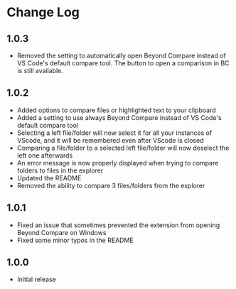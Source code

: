 # Change Log

## 1.0.3

- Removed the setting to automatically open Beyond Compare instead of VS Code's default compare tool. The button to open a comparison in BC is still available.

## 1.0.2

- Added options to compare files or highlighted text to your clipboard
- Added a setting to use always Beyond Compare instead of VS Code's default compare tool
- Selecting a left file/folder will now select it for all your instances of VScode, and it will be remembered even after VScode is closed
- Comparing a file/folder to a selected left file/folder will now deselect the left one afterwards
- An error message is now properly displayed when trying to compare folders to files in the explorer
- Updated the README
- Removed the ability to compare 3 files/folders from the explorer

## 1.0.1

- Fixed an issue that sometimes prevented the extension from opening Beyond Compare on Windows
- Fixed some minor typos in the README

## 1.0.0

- Initial release

